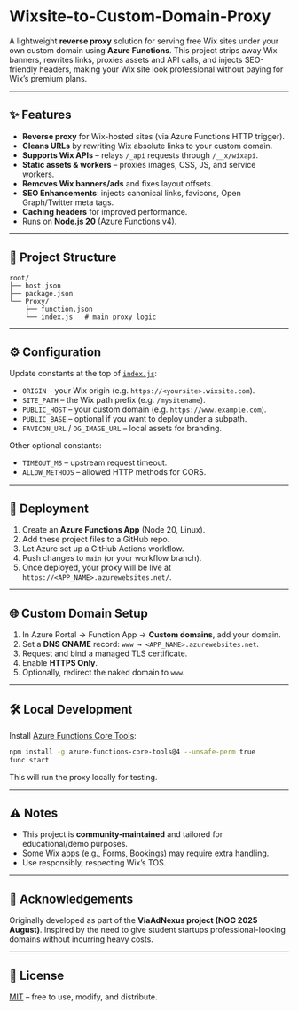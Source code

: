 # Wixsite-to-Custom-Domain-Proxy

A lightweight **reverse proxy** solution for serving free Wix sites under your own custom domain using **Azure Functions**. This project strips away Wix banners, rewrites links, proxies assets and API calls, and injects SEO-friendly headers, making your Wix site look professional without paying for Wix’s premium plans.

---

## ✨ Features

* **Reverse proxy** for Wix-hosted sites (via Azure Functions HTTP trigger).
* **Cleans URLs** by rewriting Wix absolute links to your custom domain.
* **Supports Wix APIs** – relays `/_api` requests through `/__x/wixapi`.
* **Static assets & workers** – proxies images, CSS, JS, and service workers.
* **Removes Wix banners/ads** and fixes layout offsets.
* **SEO Enhancements**: injects canonical links, favicons, Open Graph/Twitter meta tags.
* **Caching headers** for improved performance.
* Runs on **Node.js 20** (Azure Functions v4).

---

## 📂 Project Structure

```
root/
├── host.json
├── package.json
└── Proxy/
    ├── function.json
    └── index.js   # main proxy logic
```

---

## ⚙️ Configuration

Update constants at the top of [`index.js`](ViaAdProxy/index.js):

* `ORIGIN` – your Wix origin (e.g. `https://<yoursite>.wixsite.com`).
* `SITE_PATH` – the Wix path prefix (e.g. `/mysitename`).
* `PUBLIC_HOST` – your custom domain (e.g. `https://www.example.com`).
* `PUBLIC_BASE` – optional if you want to deploy under a subpath.
* `FAVICON_URL` / `OG_IMAGE_URL` – local assets for branding.

Other optional constants:

* `TIMEOUT_MS` – upstream request timeout.
* `ALLOW_METHODS` – allowed HTTP methods for CORS.

---

## 🚀 Deployment

1. Create an **Azure Functions App** (Node 20, Linux).
2. Add these project files to a GitHub repo.
3. Let Azure set up a GitHub Actions workflow.
4. Push changes to `main` (or your workflow branch).
5. Once deployed, your proxy will be live at `https://<APP_NAME>.azurewebsites.net/`.

---

## 🌐 Custom Domain Setup

1. In Azure Portal → Function App → **Custom domains**, add your domain.
2. Set a **DNS CNAME** record: `www → <APP_NAME>.azurewebsites.net`.
3. Request and bind a managed TLS certificate.
4. Enable **HTTPS Only**.
5. Optionally, redirect the naked domain to `www`.

---

## 🛠 Local Development

Install [Azure Functions Core Tools](https://learn.microsoft.com/azure/azure-functions/functions-run-local):

```bash
npm install -g azure-functions-core-tools@4 --unsafe-perm true
func start
```

This will run the proxy locally for testing.

---

## ⚠️ Notes

* This project is **community-maintained** and tailored for educational/demo purposes.
* Some Wix apps (e.g., Forms, Bookings) may require extra handling.
* Use responsibly, respecting Wix’s TOS.

---

## 🙏 Acknowledgements

Originally developed as part of the **ViaAdNexus project (NOC 2025 August)**. Inspired by the need to give student startups professional-looking domains without incurring heavy costs.

---

## 📄 License

[MIT](LICENSE) – free to use, modify, and distribute.

